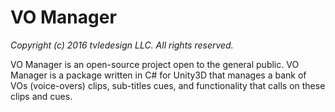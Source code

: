 # VO Manager
_Copyright (c) 2016 tvledesign LLC. All rights reserved._

VO Manager is an open-source project open to the general public. VO Manager is a package written in C# for Unity3D that manages a bank of VOs (voice-overs) clips, sub-titles cues, and functionality that calls on these clips and cues.